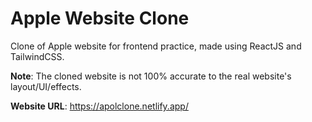 # Apple Website Clone

Clone of Apple website for frontend practice, made using ReactJS and TailwindCSS.

**Note**: The cloned website is not 100% accurate to the real website's layout/UI/effects.

**Website URL**: https://apolclone.netlify.app/
